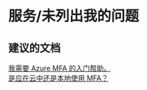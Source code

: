 <properties
    pageTitle="service/my issue is not listed"
    description="服务/未列出我的问题"
    service="microsoft.multifactorauthentication"
    resource=""
    authors="aashu"
    displayOrder=""
    selfHelpType="generic"
    supportTopicIds="32336326"
    resourceTags=""
    productPesIds="14947"
    cloudEnvironments="public"
/>


# 服务/未列出我的问题


## **建议的文档**
[我需要 Azure MFA 的入门帮助。](https://azure.microsoft.com/documentation/articles/multi-factor-authentication/)<br>
[是应在云中还是本地使用 MFA？](https://azure.microsoft.com/documentation/articles/multi-factor-authentication-get-started/)



<!--HONumber=Jul16_HO4-->


